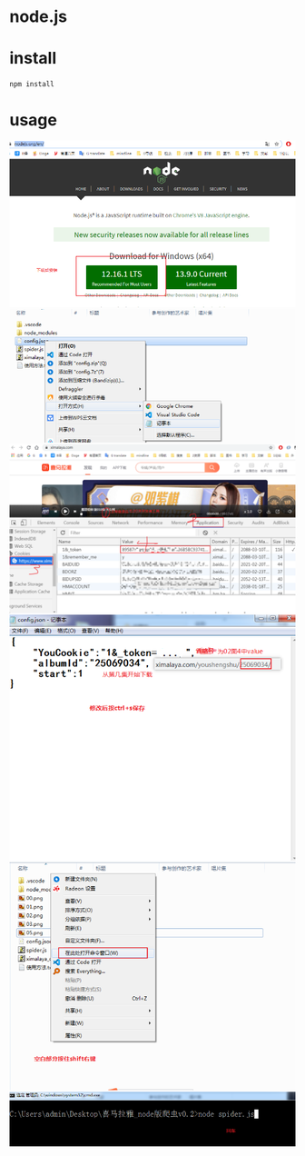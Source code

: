 # node.js

# install
`
npm install
`

# usage
![pic](ximalaya_node\usage\00.png)
![pic](ximalaya_node\usage\01.png)
![pic](ximalaya_node\usage\02.png)
![pic](ximalaya_node\usage\03.png)
![pic](ximalaya_node\usage\04.png)
![pic](ximalaya_node\usage\05.png)

